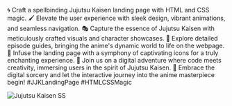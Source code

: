 🌀 Craft a spellbinding Jujutsu Kaisen landing page with HTML and CSS magic.
🖌️ Elevate the user experience with sleek design, vibrant animations, and seamless navigation.
🎭 Capture the essence of Jujutsu Kaisen with meticulously crafted visuals and character showcases.
📖 Explore detailed episode guides, bringing the anime's dynamic world to life on the webpage.
🌟 Infuse the landing page with a symphony of captivating icons for a truly enchanting experience.
🚀 Join us on a digital adventure where code meets creativity, immersing users in the spirit of Jujutsu Kaisen.
🔮 Embrace the digital sorcery and let the interactive journey into the anime masterpiece begin! 
#JJKLandingPage #HTMLCSSMagic

![Jujutsu Kaisen SS](https://github.com/PradumnSrivastava/Jujutsu_Kaisen/assets/131151467/9f0f11ce-ac32-413a-b851-cf5d0bd22f8b)
